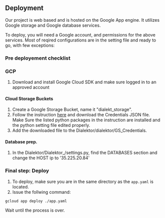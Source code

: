 ## Deployment
Our project is web based and is hosted on the Google App engine. It utilizes Google storage and Google database services.

To deploy, you will need a Google account, and permissions for the above services. Most of reqired configurations are in the setting file and ready to go, with few exceptions: 

### Pre deployement checklist

### GCP 
1. Download and install Google Cloud SDK and make sure logged in to an approved account 

#### Cloud Storage Buckets
1. Create a Google Storage Bucket, name it "dialekt_storage".
2. Follow the instruction [here](https://django-storages.readthedocs.io/en/latest/backends/gcloud.html) and download the Credentials JSON file. Make Sure the listed python packages in the instruction are installed and the python setting file edited properly.
3. Add the downloaded file to the Dialektor/dialektor/GS_Credentials. 

#### Database prep. 

1. In the Dialektor/Dialektor_/settings.py, find the DATABASES section and change the HOST ip to '35.225.20.84' 


### Final step: Deploy 

1. To deploy, make sure you are in the same directory as the `app.yaml` is located. 
2. Issue the follwing command: 
```
gcloud app deploy ./app.yaml
```

Wait until the process is over. 


